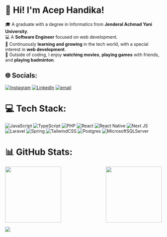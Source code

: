 # 👋 Hi! I'm Acep Handika!

🎓 A graduate with a degree in Informatics from **Jenderal Achmad Yani University**.<br>💻 A **Software Engineer** focused on web development.<br>🚀 Continuously **learning and growing** in the tech world, with a special interest in **web development**.<br>🎯 Outside of coding, I enjoy **watching movies**, **playing games** with friends, and **playing badminton**.<br>

## 🌐 Socials:
[![Instagram](https://img.shields.io/badge/Instagram-%23E4405F.svg?logo=Instagram&logoColor=white)](https://instagram.com/acephp_) [![LinkedIn](https://img.shields.io/badge/LinkedIn-%230077B5.svg?logo=linkedin&logoColor=white)](https://linkedin.com/in/acephp) [![email](https://img.shields.io/badge/Email-D14836?logo=gmail&logoColor=white)](mailto:acephandika27@gmail.com)

# 💻 Tech Stack:

![JavaScript](https://img.shields.io/badge/javascript-%23323330.svg?style=for-the-badge&logo=javascript&logoColor=%23F7DF1E) ![TypeScript](https://img.shields.io/badge/typescript-%23007ACC.svg?style=for-the-badge&logo=typescript&logoColor=white) ![PHP](https://img.shields.io/badge/php-%23777BB4.svg?style=for-the-badge&logo=php&logoColor=white) ![React](https://img.shields.io/badge/react-%2320232a.svg?style=for-the-badge&logo=react&logoColor=%2361DAFB) ![React Native](https://img.shields.io/badge/react_native-%2320232a.svg?style=for-the-badge&logo=react&logoColor=%2361DAFB) ![Next JS](https://img.shields.io/badge/Next-black?style=for-the-badge&logo=next.js&logoColor=white) ![Laravel](https://img.shields.io/badge/laravel-%23FF2D20.svg?style=for-the-badge&logo=laravel&logoColor=white) ![Spring](https://img.shields.io/badge/spring-%236DB33F.svg?style=for-the-badge&logo=spring&logoColor=white) ![TailwindCSS](https://img.shields.io/badge/tailwindcss-%2338B2AC.svg?style=for-the-badge&logo=tailwind-css&logoColor=white) ![Postgres](https://img.shields.io/badge/postgres-%23316192.svg?style=for-the-badge&logo=postgresql&logoColor=white) ![MicrosoftSQLServer](https://img.shields.io/badge/Microsoft%20SQL%20Server-CC2927?style=for-the-badge&logo=microsoft%20sql%20server&logoColor=white)

# 📊 GitHub Stats:

<div style="display: flex; gap : 30px; flex-direction: row; justify-content: space-between;">
  <img height="180em" src="https://github-readme-stats.vercel.app/api?username=AcepHp&theme=dark&hide_border=false&include_all_commits=false&count_private=false" />
  <img height="180em" src="https://github-readme-stats.vercel.app/api/top-langs/?username=AcepHp&theme=dark&hide_border=false&include_all_commits=false&count_private=false&layout=compact" />
</div>


[![](https://visitcount.itsvg.in/api?id=AcepHp&icon=0&color=0)](https://visitcount.itsvg.in)

<!-- Proudly created with GPRM ( https://gprm.itsvg.in ) -->
